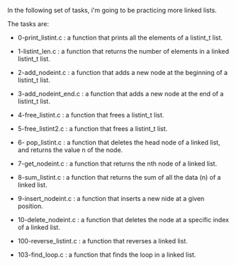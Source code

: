 In the following set of tasks, i'm going to be practicing more linked lists.

The tasks are:

- 0-print_listint.c : a function that prints all the elements of a listint_t list.

- 1-listint_len.c : a function that returns the number of elements in a linked listint_t list.

- 2-add_nodeint.c : a function that adds a new node at the beginning of a listint_t list.

- 3-add_nodeint_end.c : a function that adds a new node at the end of a listint_t list.

- 4-free_listint.c : a function that frees a listint_t list.

- 5-free_listint2.c : a function that frees a listint_t list.

- 6- pop_listint.c : a function that deletes the head node of a linked list, and returns the value n of the node.

- 7-get_nodeint.c : a function that returns the nth node of a linked list.

- 8-sum_listint.c : a function that returns the sum of all the data (n) of a linked list.

- 9-insert_nodeint.c : a function that inserts a new nide at a given position.

- 10-delete_nodeint.c : a function that deletes the node at a specific index of a linked list.

- 100-reverse_listint.c : a function that reverses a linked list.

- 103-find_loop.c : a function that finds the loop in a linked list.
